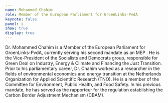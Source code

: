 ```yaml
---
name: Mohammed Chahim
role: Member of the European Parliament for GroenLinks-PvdA
keynote: false
panel: i
show: true
display: true
---
```


Dr. Mohammed Chahim is a Member of the European Parliament for GroenLinks-PvdA, currently serving
his second mandate as an MEP . He is the Vice-President of the Socialists and Democrats group,
responsible for Green Deal on Industry, Energy & Climate and Financing the Just Transition. Prior to his
parliamentary career, Dr. Chahim worked as a researcher in the fields of environmental economics and
energy transition at the Netherlands Organization for Applied Scientific Research (TNO). He is a member
of the Committee for Environment, Public Health, and Food Safety. In his previous mandate, he has served
as the rapporteur for the regulation establishing the Carbon Border Adjustment Mechanism (CBAM).
